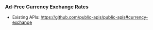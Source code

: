 ### Ad-Free Currency Exchange Rates
- Existing APIs: https://github.com/public-apis/public-apis#currency-exchange
